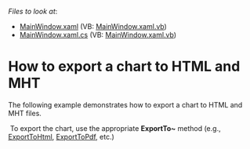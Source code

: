 <!-- default file list -->
*Files to look at*:

* [MainWindow.xaml](./CS/Export/MainWindow.xaml) (VB: [MainWindow.xaml.vb](./VB/Export/MainWindow.xaml.vb))
* [MainWindow.xaml.cs](./CS/Export/MainWindow.xaml.cs) (VB: [MainWindow.xaml.vb](./VB/Export/MainWindow.xaml.vb))
<!-- default file list end -->
# How to export a chart to HTML and MHT


The following example demonstrates how to export a chart to HTML and MHT files.<br />
<p> To export the chart, use the appropriate <strong>ExportTo~</strong> method (e.g., <a href="http://larix/ReferenceBrowserMain_14_1/LoadItem.aspx?Member=M%3aDevExpress.Xpf.Charts.ChartControl.ExportToHtml(System.String%2cDevExpress.Xpf.Charts.PrintSizeMode)&Template=MemberOverloadTopic">ExportToHtml</a>, <a href="http://larix/ReferenceBrowserMain_14_1/LoadItem.aspx?Member=M%3aDevExpress.Xpf.Charts.ChartControl.ExportToPdf(System.String%2cDevExpress.XtraPrinting.PdfExportOptions%2cDevExpress.Xpf.Charts.PrintSizeMode)&Template=MemberOverloadTopic">ExportToPdf</a>, etc.)</p>
<br /><br />

<br/>


